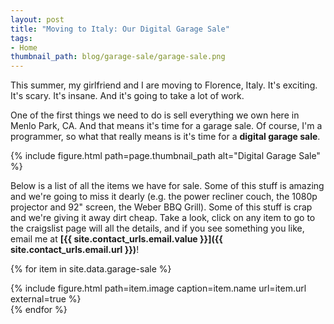 ```yaml
---
layout: post
title: "Moving to Italy: Our Digital Garage Sale"
tags:
- Home
thumbnail_path: blog/garage-sale/garage-sale.png
---  
```


This summer, my girlfriend and I are moving to Florence, Italy. It's exciting.
It's scary. It's insane. And it's going to take a lot of work.

One of the first things we need to do is sell everything we own here in Menlo
Park, CA. And that means it's time for a garage sale. Of course, I'm a 
programmer, so what that really means is it's time for a **digital garage 
sale**.

{% include figure.html path=page.thumbnail_path alt="Digital Garage Sale" %}

Below is a list of all the items we have for sale. Some of this stuff is 
amazing and we're going to miss it dearly (e.g. the power recliner couch, the 
1080p projector and 92" screen, the Weber BBQ Grill). Some of this stuff is 
crap and we're giving it away dirt cheap. Take a look, click on any item to 
go to the craigslist page will all the details, and if you see something
you like, email me at **[{{ site.contact_urls.email.value }}]({{ site.contact_urls.email.url }})**!

{% for item in site.data.garage-sale %}
  <div class="mt2 mb2">
    {% include figure.html path=item.image caption=item.name url=item.url external=true %}
  </div>
{% endfor %}
